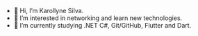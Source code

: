 - 👋 Hi, I’m Karollyne Silva.
- 👀 I’m interested in networking and learn new technologies.
- 🌱 I’m currently studying .NET C#, Git/GitHub, Flutter and Dart.

<!---
kmendess/kmendess is a ✨ special ✨ repository because its `README.md` (this file) appears on your GitHub profile.
You can click the Preview link to take a look at your changes.
--->
